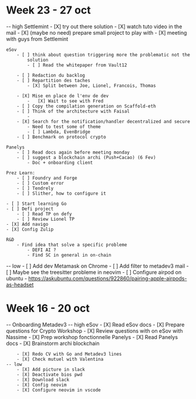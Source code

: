 # Week 23 - 27 oct

-- high
    Settlemint
        - [X] try out there solution 
            - [X] watch tuto video in the mail
            - [X] (maybe no need) prepare small project to play with
            - [X] meeting with guys from Settlemint

    eSov
        - [ ] think about question triggering more the problematic not the 
            solution 
            - [ ] Read the whitepaper from Vault12

        - [ ] Redaction du backlog 
        - [ ] Repartition des taches
            - [X] Split between Joe, Lionel, Francois, Thomas

        - [X] Mise en place de l'env de dev 
            -   [X] Wait to see with Fred
        - [ ] Copy the compilation generation on Scaffold-eth 
        - [ ] Think of the architecture with Faisal 
            - 
        - [X] Search for the notification/handler decentralized and secure 
            - Need to test some of theme 
            - [ ] Lambda, EvenBridge 
        - [ ] Benchmark on protocol crypto 
            
    Panelys
        - [ ] Read docs again before meeting monday 
        - [ ] suggest a blockchain archi (Push+Cacao) (6 Fev)
            - Doc + onboarding client

    Prez Learn:
        - [ ] Foundry and Forge
        - [ ] Custom error
        - [ ] Tendrely
        - [ ] Slither, how to configure it 

    - [ ] Start learning Go
    - [ ] Defi project  
        - [ ] Read TP on defy
        - [ ] Review Lionel TP
    - [X] Add navigo
    - [X] Config Zulip
            
    R&D
        - Find idea that solve a specific probleme
            - DEFI AI ? 
            - Find SC in general in on-chain 

-- low
    - [ ] Add dev Metamask on Chrome
    - [ ] Add filter to metadev3 mail
    - [ ] Maybe see the treesitter probleme in neovim
    - [ ] Configure airpod on ubuntu
        - https://askubuntu.com/questions/922860/pairing-apple-airpods-as-headset

# Week 16 - 20 oct
-- Onboarding Metadev3 
    -- high
        eSov
            - [X] Read eSov docs
            - [X] Prepare questions for Crypto Workshop 
            - [X] Review questions with on eSov with Nassime
            - [X] Prep workshop fonctionnelle
        Panelys
            - [X] Read Panelys docs
            - [X] Brainstorm archi blockchain

        - [X] Redo CV with Go and Metadev3 lines 
        - [X] Check mutuel with Valentina 
    -- low
        - [X] Add picture in slack
        - [X] Deactivate bios pwd
        - [X] Download slack
        - [X] Config neovim 
        - [X] Configure neovim in vscode 
